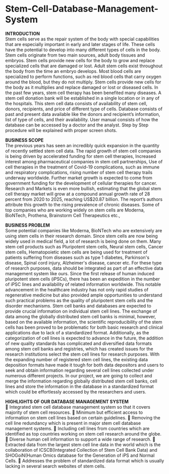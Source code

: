 # Stem-Cell-Database-Management-System
<b>INTRODUCTION</b><br>
Stem cells serve as the repair system of the body with special capabilities that are especially important in early and later stages of life. These cells have the potential to develop into many different types of cells in the body. Stem cells originate from two main sources, adult body tissues and embryos. Stem cells provide new cells for the body to grow and replace specialized cells that are damaged or lost. Adult stem cells exist throughout the body from the time an embryo develops. Most blood cells are specialized to perform functions, such as red blood cells that carry oxygen around the blood, but they do not multiply. Stem cells provide new cells for the body as it multiplies and replace damaged or lost or diseased cells. In the past few years, stem cell therapy has been benefited many diseases. A stem cell donation bank will be established in a single location or in any of the hospitals. This stem cell data consists of availability of stem cell, donors, recipients, and price of different type of cells. Database consists of past and present data available like the donors and recipient’s information, list of type of cells, and their availability. User manual consists of how the database can be accessed by a doctor and the analyst. Step by Step procedure will be explained with proper screen shots.

<b>BUSINESS SCOPE</b><br>
The previous years has seen an incredibly quick expansion in the quantity of recently settled stem cell data. The rapid growth of stem cell companies is being driven by accelerated funding for stem cell therapies, Increased interest among pharmaceutical companies in stem cell partnerships, Use of cell therapies in the treatment of Covid-19 complications, such as immune and respiratory complications, rising number of stem cell therapy trails underway worldwide. Further market growth is expected to come from government funding for the development of cellular therapies for cancer. Research and Markets is even more bullish, estimating that the global stem cell therapy market will grow at a compound annual growth rate of 28 percent from 2020 to 2025, reaching US$20.87 billion. The report’s authors attribute this growth to the rising prevalence of chronic diseases. Some of top companies who are working widely on stem cells are Moderna, BioNTech, Prothena, Brainstorm Cell Therapeutics etc.,

<b>BUSINESS PROBLEM</b><br>
Some potential companies like Moderna, BioNTech who are extensively are using stem cells in their research domain. Since stem cells are now being widely used in medical field, a lot of research is being done on them. Many stem cell products such as Pluripotent stem cells, Neural stem cells, Cancer stem cells, Hematopoietic stem cells are being used for treatment of patients suffering from diseases such as type 1 diabetes, Parkinson's disease, Spinal cord injury, Alzheimer's disease, cancer etc.  For these type of research purposes, data should be integrated as part of an effective data management system like ours. Since the first release of human induced pluripotent stem cells (iPSCs), there has been an expedition in the number of iPSC lines and availability of related information worldwide. This notable advancement in the healthcare industry has not only rapid studies of regenerative medicine but also provided ample opportunities to understand such practical problems as the quality of pluripotent stem cells and the disorder mechanisms. Stem cell banks and databases are expected to provide crucial information on individual stem cell lines. The exchange of data among the globally distributed stem cell banks is minimal, however, based on the available information, the scientific reproducibility of the stem cells has been proved to be problematic for both basic research and clinical applications due to lack of a standardized format. Additionally, as the categorization of cell lines is expected to advance in the future, the addition of new quality standards has complicated and diversified data formats among stem cell banks and registries, which has created issues for the research institutions select the stem cell lines for research purposes. With the expanding number of registered stem cell lines, the existing data deposition formats have made it tough for both data depositors and users to seek and obtain information regarding several cell lines collected under numerous different projects. In our project, we are going to collect and merge the information regarding globally distributed stem cell banks, cell lines and store the information in the database in a standardized format which could be effortlessly accessed by the researchers and users.
 
<b>HIGHLIGHTS OF OUR DATABASE MANAGEMENT SYSTEM</b><br>
	Integrated stem cell database management system so that it covers majority of stem cell resources.
	Minimum but efficient access to information on stem cell lines based on certain guidelines.
	Removing the cell line redundancy which is present in major stem cell database management systems.
	Including cell lines from countries which are identified as top countries working on stem cell research around the globe.
	Diverse human cell information to support a wide range of research.
	Extracted data from the largest stem cell line data in the world which is the collaboration of ICSCB(Integrated Collection of Stem Cell Bank Data) and SHOGoiN(Human Omics database for the Generation of iPS and Normal Cells.
	Addresses the problem of standardized data format which is usually lacking in several search websites of stem cells.

